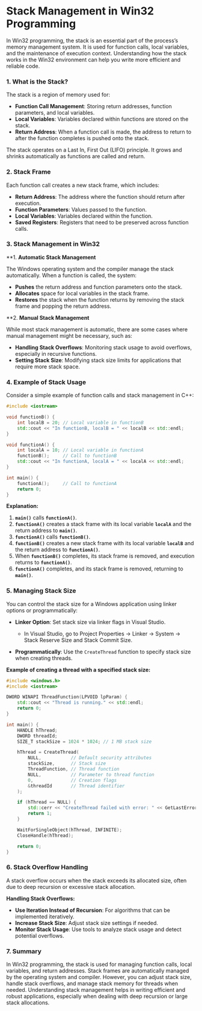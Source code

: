# **Stack Management in Win32 Programming**

In Win32 programming, the stack is an essential part of the process’s memory management system. It is used for function calls, local variables, and the maintenance of execution context. Understanding how the stack works in the Win32 environment can help you write more efficient and reliable code.

### **1. What is the Stack?**

The stack is a region of memory used for:

- **Function Call Management**: Storing return addresses, function parameters, and local variables.
- **Local Variables**: Variables declared within functions are stored on the stack.
- **Return Address**: When a function call is made, the address to return to after the function completes is pushed onto the stack.

The stack operates on a Last In, First Out (LIFO) principle. It grows and shrinks automatically as functions are called and return.

### **2. Stack Frame**

Each function call creates a new stack frame, which includes:

- **Return Address**: The address where the function should return after execution.
- **Function Parameters**: Values passed to the function.
- **Local Variables**: Variables declared within the function.
- **Saved Registers**: Registers that need to be preserved across function calls.

### **3. Stack Management in Win32**

**1. **Automatic Stack Management**

The Windows operating system and the compiler manage the stack automatically. When a function is called, the system:

- **Pushes** the return address and function parameters onto the stack.
- **Allocates** space for local variables in the stack frame.
- **Restores** the stack when the function returns by removing the stack frame and popping the return address.

**2. **Manual Stack Management**

While most stack management is automatic, there are some cases where manual management might be necessary, such as:

- **Handling Stack Overflows**: Monitoring stack usage to avoid overflows, especially in recursive functions.
- **Setting Stack Size**: Modifying stack size limits for applications that require more stack space.

### **4. Example of Stack Usage**

Consider a simple example of function calls and stack management in C++:

```cpp
#include <iostream>

void functionB() {
    int localB = 20; // Local variable in functionB
    std::cout << "In functionB, localB = " << localB << std::endl;
}

void functionA() {
    int localA = 10; // Local variable in functionA
    functionB();     // Call to functionB
    std::cout << "In functionA, localA = " << localA << std::endl;
}

int main() {
    functionA();     // Call to functionA
    return 0;
}
```

**Explanation:**

1. **`main()`** calls **`functionA()`**.
2. **`functionA()`** creates a stack frame with its local variable **`localA`** and the return address to **`main()`**.
3. **`functionA()`** calls **`functionB()`**.
4. **`functionB()`** creates a new stack frame with its local variable **`localB`** and the return address to **`functionA()`**.
5. When **`functionB()`** completes, its stack frame is removed, and execution returns to **`functionA()`**.
6. **`functionA()`** completes, and its stack frame is removed, returning to **`main()`**.

### **5. Managing Stack Size**

You can control the stack size for a Windows application using linker options or programmatically:

- **Linker Option**: Set stack size via linker flags in Visual Studio.
  - In Visual Studio, go to Project Properties -> Linker -> System -> Stack Reserve Size and Stack Commit Size.

- **Programmatically**: Use the `CreateThread` function to specify stack size when creating threads.

**Example of creating a thread with a specified stack size:**

```cpp
#include <windows.h>
#include <iostream>

DWORD WINAPI ThreadFunction(LPVOID lpParam) {
    std::cout << "Thread is running." << std::endl;
    return 0;
}

int main() {
    HANDLE hThread;
    DWORD threadId;
    SIZE_T stackSize = 1024 * 1024; // 1 MB stack size

    hThread = CreateThread(
        NULL,           // Default security attributes
        stackSize,      // Stack size
        ThreadFunction, // Thread function
        NULL,           // Parameter to thread function
        0,              // Creation flags
        &threadId       // Thread identifier
    );

    if (hThread == NULL) {
        std::cerr << "CreateThread failed with error: " << GetLastError() << std::endl;
        return 1;
    }

    WaitForSingleObject(hThread, INFINITE);
    CloseHandle(hThread);

    return 0;
}
```

### **6. Stack Overflow Handling**

A stack overflow occurs when the stack exceeds its allocated size, often due to deep recursion or excessive stack allocation.

**Handling Stack Overflows:**

- **Use Iteration Instead of Recursion**: For algorithms that can be implemented iteratively.
- **Increase Stack Size**: Adjust stack size settings if needed.
- **Monitor Stack Usage**: Use tools to analyze stack usage and detect potential overflows.

### **7. Summary**

In Win32 programming, the stack is used for managing function calls, local variables, and return addresses. Stack frames are automatically managed by the operating system and compiler. However, you can adjust stack size, handle stack overflows, and manage stack memory for threads when needed. Understanding stack management helps in writing efficient and robust applications, especially when dealing with deep recursion or large stack allocations.